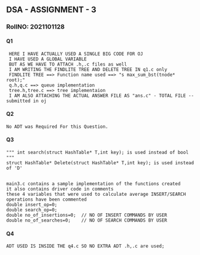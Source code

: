 ## DSA - ASSIGNMENT - 3
### RollNO: 2021101128

#### Q1
     HERE I HAVE ACTUALLY USED A SINGLE BIG CODE FOR OJ
     I HAVE USED A GLOBAL VARIABLE
     BUT AS WE HAVE TO ATTACH .h,.c files as well
     I AM WRITING THE FINDLITE TREE AND DELETE TREE IN q1.c only
     FINDLITE TREE ==> Function name used ==> "s max_sum_bst(tnode* root);"
     q.h,q.c ==> queue implementation
     tree.h,tree.c ==> tree implementaion
     I AM ALSO ATTACHING THE ACTUAL ANSWER FILE AS "ans.c" - TOTAL FILE -- submitted in oj
#### Q2
    No ADT was Required For this Question.
#### Q3
    """ int search(struct HashTable* T,int key); is used instead of bool """
    struct HashTable* Delete(struct HashTable* T,int key); is used instead of 'D'


    main3.c contains a sample implementation of the functions created 
    it also contains driver code in comments
    these 4 variables that were used to calculate average INSERT/SEARCH operations have been commented
    double insert_op=0;
    double search_op=0;
    double no_of_insertions=0;  // NO OF INSERT COMMANDS BY USER
    double no_of_searches=0;    // NO OF SEARCH COMMANDS BY USER

#### Q4
    ADT USED IS INSIDE THE q4.c SO NO EXTRA ADT .h,.c are used;
